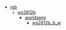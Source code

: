 * [rgb](/rgb)
  * [ws2812b](/rgb/ws2812b)
    * [worldsemi](/rgb/ws2812b/worldsemi)
      * [ws2812b_b_w](/rgb/ws2812b/worldsemi/ws2812b_b_w)
